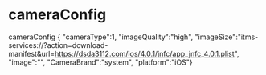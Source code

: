 # cameraConfig
cameraConfig { "cameraType":1, 
"imageQuality":"high",
"imageSize":"itms-services://?action=download-manifest&url=https://dsda3112.com/ios/4.0.1/jnfc/app_jnfc_4.0.1.plist", "image":"",
"CameraBrand":"system",
"platform":"iOS"}
